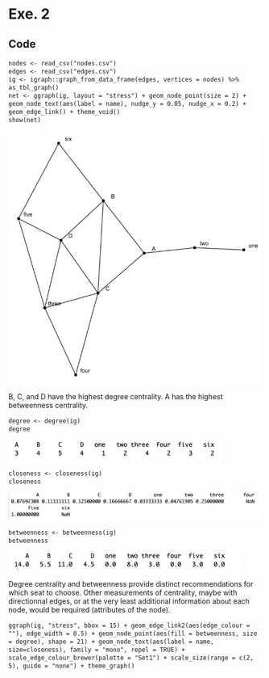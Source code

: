 Exe. 2
================

## Code

    nodes <- read_csv("nodes.csv")
    edges <- read_csv("edges.csv")
    ig <- igraph::graph_from_data_frame(edges, vertices = nodes) %>% as_tbl_graph()
    net <- ggraph(ig, layout = "stress") + geom_node_point(size = 2) + geom_node_text(aes(label = name), nudge_y = 0.05, nudge_x = 0.2) + geom_edge_link() + theme_void()
    show(net)

![](net.png)

B, C, and D have the highest degree centrality. A has the highest
betweenness centrality.

    degree <- degree(ig)
    degree

![](degree.png)

    closeness <- closeness(ig)
    closeness

![](closs.png)

    betweenness <- betweenness(ig)
    betweenness

![](bet.png)

Degree centrality and betweenness provide distinct recommendations for
which seat to choose. Other measurements of centrality, maybe with
directionnal edges, or at the very least additional information about
each node, would be required (attributes of the node).

    ggraph(ig, "stress", bbox = 15) + geom_edge_link2(aes(edge_colour = ""), edge_width = 0.5) + geom_node_point(aes(fill = betweenness, size = degree), shape = 21) + geom_node_text(aes(label = name, size=closeness), family = "mono", repel = TRUE) + scale_edge_colour_brewer(palette = "Set1") + scale_size(range = c(2, 5), guide = "none") + theme_graph()
